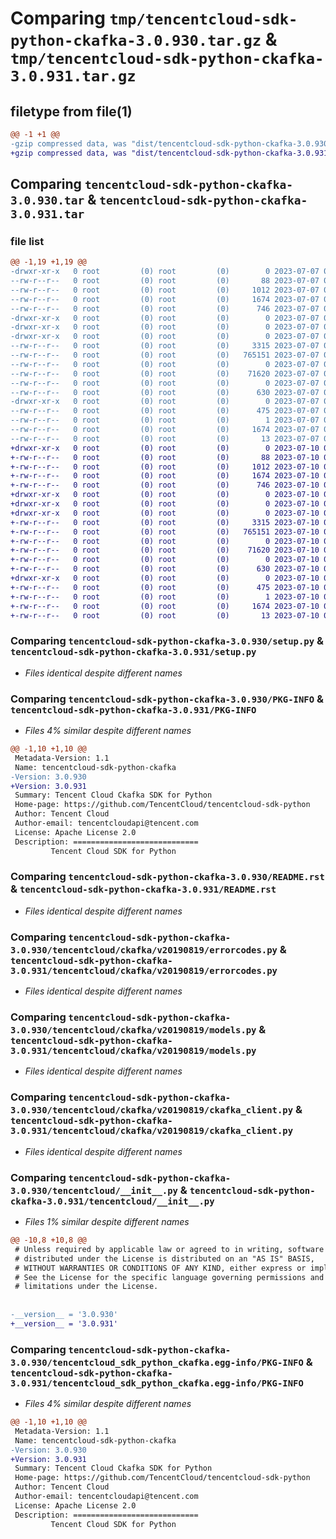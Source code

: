 # Comparing `tmp/tencentcloud-sdk-python-ckafka-3.0.930.tar.gz` & `tmp/tencentcloud-sdk-python-ckafka-3.0.931.tar.gz`

## filetype from file(1)

```diff
@@ -1 +1 @@
-gzip compressed data, was "dist/tencentcloud-sdk-python-ckafka-3.0.930.tar", last modified: Fri Jul  7 00:20:05 2023, max compression
+gzip compressed data, was "dist/tencentcloud-sdk-python-ckafka-3.0.931.tar", last modified: Mon Jul 10 00:33:46 2023, max compression
```

## Comparing `tencentcloud-sdk-python-ckafka-3.0.930.tar` & `tencentcloud-sdk-python-ckafka-3.0.931.tar`

### file list

```diff
@@ -1,19 +1,19 @@
-drwxr-xr-x   0 root         (0) root         (0)        0 2023-07-07 00:20:05.000000 tencentcloud-sdk-python-ckafka-3.0.930/
--rw-r--r--   0 root         (0) root         (0)       88 2023-07-07 00:20:05.000000 tencentcloud-sdk-python-ckafka-3.0.930/setup.cfg
--rw-r--r--   0 root         (0) root         (0)     1012 2023-07-07 00:20:05.000000 tencentcloud-sdk-python-ckafka-3.0.930/setup.py
--rw-r--r--   0 root         (0) root         (0)     1674 2023-07-07 00:20:05.000000 tencentcloud-sdk-python-ckafka-3.0.930/PKG-INFO
--rw-r--r--   0 root         (0) root         (0)      746 2023-07-07 00:20:05.000000 tencentcloud-sdk-python-ckafka-3.0.930/README.rst
-drwxr-xr-x   0 root         (0) root         (0)        0 2023-07-07 00:20:05.000000 tencentcloud-sdk-python-ckafka-3.0.930/tencentcloud/
-drwxr-xr-x   0 root         (0) root         (0)        0 2023-07-07 00:20:05.000000 tencentcloud-sdk-python-ckafka-3.0.930/tencentcloud/ckafka/
-drwxr-xr-x   0 root         (0) root         (0)        0 2023-07-07 00:20:05.000000 tencentcloud-sdk-python-ckafka-3.0.930/tencentcloud/ckafka/v20190819/
--rw-r--r--   0 root         (0) root         (0)     3315 2023-07-07 00:20:05.000000 tencentcloud-sdk-python-ckafka-3.0.930/tencentcloud/ckafka/v20190819/errorcodes.py
--rw-r--r--   0 root         (0) root         (0)   765151 2023-07-07 00:20:05.000000 tencentcloud-sdk-python-ckafka-3.0.930/tencentcloud/ckafka/v20190819/models.py
--rw-r--r--   0 root         (0) root         (0)        0 2023-07-07 00:20:05.000000 tencentcloud-sdk-python-ckafka-3.0.930/tencentcloud/ckafka/v20190819/__init__.py
--rw-r--r--   0 root         (0) root         (0)    71620 2023-07-07 00:20:05.000000 tencentcloud-sdk-python-ckafka-3.0.930/tencentcloud/ckafka/v20190819/ckafka_client.py
--rw-r--r--   0 root         (0) root         (0)        0 2023-07-07 00:20:05.000000 tencentcloud-sdk-python-ckafka-3.0.930/tencentcloud/ckafka/__init__.py
--rw-r--r--   0 root         (0) root         (0)      630 2023-07-07 00:20:05.000000 tencentcloud-sdk-python-ckafka-3.0.930/tencentcloud/__init__.py
-drwxr-xr-x   0 root         (0) root         (0)        0 2023-07-07 00:20:05.000000 tencentcloud-sdk-python-ckafka-3.0.930/tencentcloud_sdk_python_ckafka.egg-info/
--rw-r--r--   0 root         (0) root         (0)      475 2023-07-07 00:20:05.000000 tencentcloud-sdk-python-ckafka-3.0.930/tencentcloud_sdk_python_ckafka.egg-info/SOURCES.txt
--rw-r--r--   0 root         (0) root         (0)        1 2023-07-07 00:20:05.000000 tencentcloud-sdk-python-ckafka-3.0.930/tencentcloud_sdk_python_ckafka.egg-info/dependency_links.txt
--rw-r--r--   0 root         (0) root         (0)     1674 2023-07-07 00:20:05.000000 tencentcloud-sdk-python-ckafka-3.0.930/tencentcloud_sdk_python_ckafka.egg-info/PKG-INFO
--rw-r--r--   0 root         (0) root         (0)       13 2023-07-07 00:20:05.000000 tencentcloud-sdk-python-ckafka-3.0.930/tencentcloud_sdk_python_ckafka.egg-info/top_level.txt
+drwxr-xr-x   0 root         (0) root         (0)        0 2023-07-10 00:33:46.000000 tencentcloud-sdk-python-ckafka-3.0.931/
+-rw-r--r--   0 root         (0) root         (0)       88 2023-07-10 00:33:46.000000 tencentcloud-sdk-python-ckafka-3.0.931/setup.cfg
+-rw-r--r--   0 root         (0) root         (0)     1012 2023-07-10 00:33:46.000000 tencentcloud-sdk-python-ckafka-3.0.931/setup.py
+-rw-r--r--   0 root         (0) root         (0)     1674 2023-07-10 00:33:46.000000 tencentcloud-sdk-python-ckafka-3.0.931/PKG-INFO
+-rw-r--r--   0 root         (0) root         (0)      746 2023-07-10 00:33:46.000000 tencentcloud-sdk-python-ckafka-3.0.931/README.rst
+drwxr-xr-x   0 root         (0) root         (0)        0 2023-07-10 00:33:46.000000 tencentcloud-sdk-python-ckafka-3.0.931/tencentcloud/
+drwxr-xr-x   0 root         (0) root         (0)        0 2023-07-10 00:33:46.000000 tencentcloud-sdk-python-ckafka-3.0.931/tencentcloud/ckafka/
+drwxr-xr-x   0 root         (0) root         (0)        0 2023-07-10 00:33:46.000000 tencentcloud-sdk-python-ckafka-3.0.931/tencentcloud/ckafka/v20190819/
+-rw-r--r--   0 root         (0) root         (0)     3315 2023-07-10 00:33:46.000000 tencentcloud-sdk-python-ckafka-3.0.931/tencentcloud/ckafka/v20190819/errorcodes.py
+-rw-r--r--   0 root         (0) root         (0)   765151 2023-07-10 00:33:46.000000 tencentcloud-sdk-python-ckafka-3.0.931/tencentcloud/ckafka/v20190819/models.py
+-rw-r--r--   0 root         (0) root         (0)        0 2023-07-10 00:33:46.000000 tencentcloud-sdk-python-ckafka-3.0.931/tencentcloud/ckafka/v20190819/__init__.py
+-rw-r--r--   0 root         (0) root         (0)    71620 2023-07-10 00:33:46.000000 tencentcloud-sdk-python-ckafka-3.0.931/tencentcloud/ckafka/v20190819/ckafka_client.py
+-rw-r--r--   0 root         (0) root         (0)        0 2023-07-10 00:33:46.000000 tencentcloud-sdk-python-ckafka-3.0.931/tencentcloud/ckafka/__init__.py
+-rw-r--r--   0 root         (0) root         (0)      630 2023-07-10 00:33:46.000000 tencentcloud-sdk-python-ckafka-3.0.931/tencentcloud/__init__.py
+drwxr-xr-x   0 root         (0) root         (0)        0 2023-07-10 00:33:46.000000 tencentcloud-sdk-python-ckafka-3.0.931/tencentcloud_sdk_python_ckafka.egg-info/
+-rw-r--r--   0 root         (0) root         (0)      475 2023-07-10 00:33:46.000000 tencentcloud-sdk-python-ckafka-3.0.931/tencentcloud_sdk_python_ckafka.egg-info/SOURCES.txt
+-rw-r--r--   0 root         (0) root         (0)        1 2023-07-10 00:33:46.000000 tencentcloud-sdk-python-ckafka-3.0.931/tencentcloud_sdk_python_ckafka.egg-info/dependency_links.txt
+-rw-r--r--   0 root         (0) root         (0)     1674 2023-07-10 00:33:46.000000 tencentcloud-sdk-python-ckafka-3.0.931/tencentcloud_sdk_python_ckafka.egg-info/PKG-INFO
+-rw-r--r--   0 root         (0) root         (0)       13 2023-07-10 00:33:46.000000 tencentcloud-sdk-python-ckafka-3.0.931/tencentcloud_sdk_python_ckafka.egg-info/top_level.txt
```

### Comparing `tencentcloud-sdk-python-ckafka-3.0.930/setup.py` & `tencentcloud-sdk-python-ckafka-3.0.931/setup.py`

 * *Files identical despite different names*

### Comparing `tencentcloud-sdk-python-ckafka-3.0.930/PKG-INFO` & `tencentcloud-sdk-python-ckafka-3.0.931/PKG-INFO`

 * *Files 4% similar despite different names*

```diff
@@ -1,10 +1,10 @@
 Metadata-Version: 1.1
 Name: tencentcloud-sdk-python-ckafka
-Version: 3.0.930
+Version: 3.0.931
 Summary: Tencent Cloud Ckafka SDK for Python
 Home-page: https://github.com/TencentCloud/tencentcloud-sdk-python
 Author: Tencent Cloud
 Author-email: tencentcloudapi@tencent.com
 License: Apache License 2.0
 Description: ============================
         Tencent Cloud SDK for Python
```

### Comparing `tencentcloud-sdk-python-ckafka-3.0.930/README.rst` & `tencentcloud-sdk-python-ckafka-3.0.931/README.rst`

 * *Files identical despite different names*

### Comparing `tencentcloud-sdk-python-ckafka-3.0.930/tencentcloud/ckafka/v20190819/errorcodes.py` & `tencentcloud-sdk-python-ckafka-3.0.931/tencentcloud/ckafka/v20190819/errorcodes.py`

 * *Files identical despite different names*

### Comparing `tencentcloud-sdk-python-ckafka-3.0.930/tencentcloud/ckafka/v20190819/models.py` & `tencentcloud-sdk-python-ckafka-3.0.931/tencentcloud/ckafka/v20190819/models.py`

 * *Files identical despite different names*

### Comparing `tencentcloud-sdk-python-ckafka-3.0.930/tencentcloud/ckafka/v20190819/ckafka_client.py` & `tencentcloud-sdk-python-ckafka-3.0.931/tencentcloud/ckafka/v20190819/ckafka_client.py`

 * *Files identical despite different names*

### Comparing `tencentcloud-sdk-python-ckafka-3.0.930/tencentcloud/__init__.py` & `tencentcloud-sdk-python-ckafka-3.0.931/tencentcloud/__init__.py`

 * *Files 1% similar despite different names*

```diff
@@ -10,8 +10,8 @@
 # Unless required by applicable law or agreed to in writing, software
 # distributed under the License is distributed on an "AS IS" BASIS,
 # WITHOUT WARRANTIES OR CONDITIONS OF ANY KIND, either express or implied.
 # See the License for the specific language governing permissions and
 # limitations under the License.
 
 
-__version__ = '3.0.930'
+__version__ = '3.0.931'
```

### Comparing `tencentcloud-sdk-python-ckafka-3.0.930/tencentcloud_sdk_python_ckafka.egg-info/PKG-INFO` & `tencentcloud-sdk-python-ckafka-3.0.931/tencentcloud_sdk_python_ckafka.egg-info/PKG-INFO`

 * *Files 4% similar despite different names*

```diff
@@ -1,10 +1,10 @@
 Metadata-Version: 1.1
 Name: tencentcloud-sdk-python-ckafka
-Version: 3.0.930
+Version: 3.0.931
 Summary: Tencent Cloud Ckafka SDK for Python
 Home-page: https://github.com/TencentCloud/tencentcloud-sdk-python
 Author: Tencent Cloud
 Author-email: tencentcloudapi@tencent.com
 License: Apache License 2.0
 Description: ============================
         Tencent Cloud SDK for Python
```

